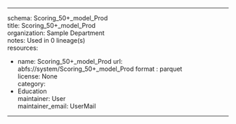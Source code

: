 


---  
schema: Scoring_50+_model_Prod  
title: Scoring_50+_model_Prod  
organization: Sample Department  
notes: Used in 0 lineage(s)  
resources:  
  - name: Scoring_50+_model_Prod 
    url: abfs://system/Scoring_50+_model_Prod 
    format : parquet  
license: None  
category:
  - Education  
maintainer: User  
maintainer_email: UserMail  
---